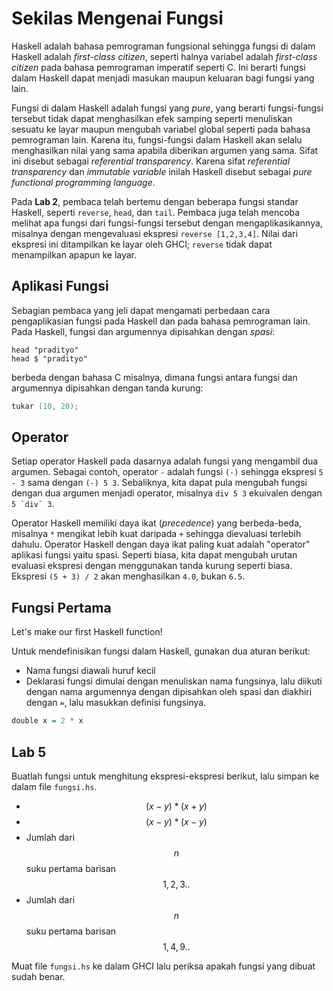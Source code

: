 # Sekilas Mengenai Fungsi

Haskell adalah bahasa pemrograman fungsional sehingga fungsi di dalam Haskell adalah *first-class citizen*, seperti halnya variabel adalah *first-class citizen* pada bahasa pemrograman imperatif seperti C.
Ini berarti fungsi dalam Haskell dapat menjadi masukan maupun keluaran bagi fungsi yang lain.

Fungsi di dalam Haskell adalah fungsi yang *pure*, yang berarti fungsi-fungsi tersebut tidak dapat menghasilkan efek samping seperti menuliskan sesuatu ke layar maupun mengubah variabel global seperti pada bahasa pemrograman lain.
Karena itu, fungsi-fungsi dalam Haskell akan selalu menghasilkan nilai yang sama apabila diberikan argumen yang sama.
Sifat ini disebut sebagai *referential transparency*.
Karena sifat *referential transparency* dan *immutable variable* inilah Haskell disebut sebagai *pure functional programming language*.

Pada **Lab 2**, pembaca telah bertemu dengan beberapa fungsi standar Haskell, seperti `reverse`, `head`, dan `tail`.
Pembaca juga telah mencoba melihat apa fungsi dari fungsi-fungsi tersebut dengan mengaplikasikannya, misalnya dengan mengevaluasi ekspresi `reverse [1,2,3,4]`.
Nilai dari ekspresi ini ditampilkan ke layar oleh GHCI; `reverse` tidak dapat menampilkan apapun ke layar.


## Aplikasi Fungsi

Sebagian pembaca yang jeli dapat mengamati perbedaan cara pengaplikasian fungsi pada Haskell dan pada bahasa pemrograman lain.
Pada Haskell, fungsi dan argumennya dipisahkan dengan *spasi*:
```
head "pradityo"
head $ "pradityo"
```
berbeda dengan bahasa C misalnya, dimana fungsi antara fungsi dan argumennya dipisahkan dengan tanda kurung:
```c
tukar (10, 20);
```


## Operator

Setiap operator Haskell pada dasarnya adalah fungsi yang mengambil dua argumen. Sebagai contoh, operator `-` adalah fungsi `(-)` sehingga ekspresi `5 - 3` sama dengan `(-) 5 3`. Sebaliknya, kita dapat pula mengubah fungsi dengan dua argumen menjadi operator, misalnya `div 5 3` ekuivalen dengan ``5 `div` 3``.

Operator Haskell memiliki daya ikat (*precedence*) yang berbeda-beda, misalnya `*` mengikat lebih kuat daripada `+` sehingga dievaluasi terlebih dahulu.
Operator Haskell dengan daya ikat paling kuat adalah "operator" aplikasi fungsi yaitu spasi.
Seperti biasa, kita dapat mengubah urutan evaluasi ekspresi dengan menggunakan tanda kurung seperti biasa. Ekspresi `(5 + 3) / 2` akan menghasilkan `4.0`, bukan `6.5`.


## Fungsi Pertama

Let's make our first Haskell function!

Untuk mendefinisikan fungsi dalam Haskell, gunakan dua aturan berikut:

- Nama fungsi diawali huruf kecil
- Deklarasi fungsi dimulai dengan menuliskan nama fungsinya, lalu diikuti dengan nama argumennya dengan dipisahkan oleh spasi dan diakhiri dengan `=`, lalu masukkan definisi fungsinya.

```haskell
double x = 2 * x
```

## Lab 5

Buatlah fungsi untuk menghitung ekspresi-ekspresi berikut, lalu simpan ke dalam file `fungsi.hs`.

- $$(x - y) * (x + y)$$
- $$(x - y) * (x - y)$$
- Jumlah dari $$n$$ suku pertama barisan $${1,2,3..}$$
- Jumlah dari $$n$$ suku pertama barisan $${1,4,9..}$$

Muat file `fungsi.hs` ke dalam GHCI lalu periksa apakah fungsi yang dibuat sudah benar.
